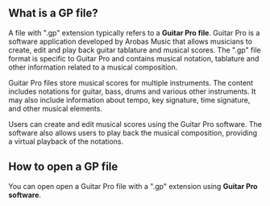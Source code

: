 ## What is a GP file?

A file with ".gp" extension typically refers to a **Guitar Pro file**. Guitar Pro is a software application developed by Arobas Music that allows musicians to create, edit and play back guitar tablature and musical scores. The ".gp" file format is specific to Guitar Pro and contains musical notation, tablature and other information related to a musical composition.

Guitar Pro files store musical scores for multiple instruments. The content includes notations for guitar, bass, drums and various other instruments. It may also include information about tempo, key signature, time signature, and other musical elements.

Users can create and edit musical scores using the Guitar Pro software. The software also allows users to play back the musical composition, providing a virtual playback of the notations.

## How to open a GP file

You can open open a Guitar Pro file with a ".gp" extension using **Guitar Pro software**. 

